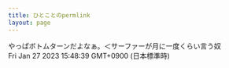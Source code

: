 ```yaml
---
title: ひとことのpermlink
layout: page
---
```

<div class="box" dt="1674802119890">
  やっぱボトムターンだよなぁ。＜サーファーが月に一度くらい言う奴
  <div class="content is-small">Fri Jan 27 2023 15:48:39 GMT+0900 (日本標準時)</div>
</div>